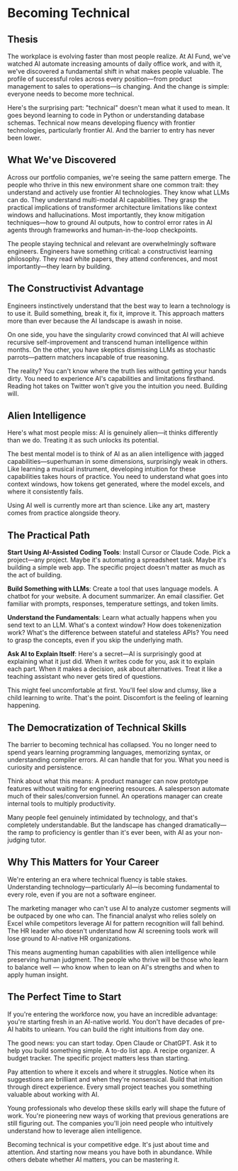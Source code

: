 # Becoming Technical

## Thesis

The workplace is evolving faster than most people realize. At AI Fund, we've watched AI automate increasing amounts of daily office work, and with it, we've discovered a fundamental shift in what makes people valuable. The profile of successful roles across every position—from product management to sales to operations—is changing. And the change is simple: everyone needs to become more technical.

Here's the surprising part: "technical" doesn't mean what it used to mean. It goes beyond learning to code in Python or understanding database schemas. Technical now means developing fluency with frontier technologies, particularly frontier AI. And the barrier to entry has never been lower.

## What We've Discovered

Across our portfolio companies, we're seeing the same pattern emerge. The people who thrive in this new environment share one common trait: they understand and actively use frontier AI technologies. They know what LLMs can do. They understand multi-modal AI capabilities. They grasp the practical implications of transformer architecture limitations like context windows and hallucinations. Most importantly, they know mitigation techniques—how to ground AI outputs, how to control error rates in AI agents through frameworks and human-in-the-loop checkpoints.

The people staying technical and relevant are overwhelmingly software engineers. Engineers have something critical: a constructivist learning philosophy. They read white papers, they attend conferences, and most importantly—they learn by building.

## The Constructivist Advantage

Engineers instinctively understand that the best way to learn a technology is to use it. Build something, break it, fix it, improve it. This approach matters more than ever because the AI landscape is awash in noise.

On one side, you have the singularity crowd convinced that AI will achieve recursive self-improvement and transcend human intelligence within months. On the other, you have skeptics dismissing LLMs as stochastic parrots—pattern matchers incapable of true reasoning.

The reality? You can't know where the truth lies without getting your hands dirty. You need to experience AI's capabilities and limitations firsthand. Reading hot takes on Twitter won't give you the intuition you need. Building will.

## Alien Intelligence

Here's what most people miss: AI is genuinely alien—it thinks differently than we do. Treating it as such unlocks its potential.

The best mental model is to think of AI as an alien intelligence with jagged capabilities—superhuman in some dimensions, surprisingly weak in others. Like learning a musical instrument, developing intuition for these capabilities takes hours of practice. You need to understand what goes into context windows, how tokens get generated, where the model excels, and where it consistently fails.

Using AI well is currently more art than science. Like any art, mastery comes from practice alongside theory.

## The Practical Path

**Start Using AI-Assisted Coding Tools**: Install Cursor or Claude Code. Pick a project—any project. Maybe it's automating a spreadsheet task. Maybe it's building a simple web app. The specific project doesn't matter as much as the act of building.

**Build Something with LLMs**: Create a tool that uses language models. A chatbot for your website. A document summarizer. An email classifier. Get familiar with prompts, responses, temperature settings, and token limits.

**Understand the Fundamentals**: Learn what actually happens when you send text to an LLM. What's a context window? How does tokenenization work? What's the difference between stateful and stateless APIs? You need to grasp the concepts, even if you skip the underlying math.

**Ask AI to Explain Itself**: Here's a secret—AI is surprisingly good at explaining what it just did. When it writes code for you, ask it to explain each part. When it makes a decision, ask about alternatives. Treat it like a teaching assistant who never gets tired of questions.

This might feel uncomfortable at first. You'll feel slow and clumsy, like a child learning to write. That's the point. Discomfort is the feeling of learning happening.

## The Democratization of Technical Skills

The barrier to becoming technical has collapsed. You no longer need to spend years learning programming languages, memorizing syntax, or understanding compiler errors. AI can handle that for you. What you need is curiosity and persistence.

Think about what this means: A product manager can now prototype features without waiting for engineering resources. A salesperson automate much of their sales/conversion funnel. An operations manager can create internal tools to multiply productivity.

Many people feel genuinely intimidated by technology, and that's completely understandable. But the landscape has changed dramatically—the ramp to proficiency is gentler than it's ever been, with AI as your non-judging tutor.

## Why This Matters for Your Career

We're entering an era where technical fluency is table stakes. Understanding technology—particularly AI—is becoming fundamental to every role, even if you are not a software engineer.

The marketing manager who can't use AI to analyze customer segments will be outpaced by one who can. The financial analyst who relies solely on Excel while competitors leverage AI for pattern recognition will fall behind. The HR leader who doesn't understand how AI screening tools work will lose ground to AI-native HR organizations.

This means augmenting human capabilities with alien intelligence while preserving human judgment. The people who thrive will be those who learn to balance well — who know when to lean on AI's strengths and when to apply human insight.

## The Perfect Time to Start

If you're entering the workforce now, you have an incredible advantage: you're starting fresh in an AI-native world. You don't have decades of pre-AI habits to unlearn. You can build the right intuitions from day one.

The good news: you can start today. Open Claude or ChatGPT. Ask it to help you build something simple. A to-do list app. A recipe organizer. A budget tracker. The specific project matters less than starting.

Pay attention to where it excels and where it struggles. Notice when its suggestions are brilliant and when they're nonsensical. Build that intuition through direct experience. Every small project teaches you something valuable about working with AI.

Young professionals who develop these skills early will shape the future of work. You're pioneering new ways of working that previous generations are still figuring out. The companies you'll join need people who intuitively understand how to leverage alien intelligence.

Becoming technical is your competitive edge. It's just about time and attention. And starting now means you have both in abundance. While others debate whether AI matters, you can be mastering it.